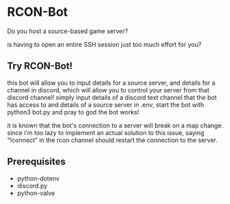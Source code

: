 # RCON-Bot

Do you host a source-based game server? 

is having to open an entire SSH session just too much effort for you?

## Try RCON-Bot!

this bot will allow you to input details for a source server, and details for a channel in discord, which will allow you to control your server from that discord channel!
simply input details of a discord text channel that the bot has access to and details of a source server in .env, start the bot with python3 bot.py and pray to god the bot works!

it is known that the bot's connection to a server will break on a map change. since i'm too lazy to implement an actual solution to this issue, saying "!connect" in the rcon channel should restart the connection to the server.

## Prerequisites

- python-dotenv
- discord.py
- python-valve
